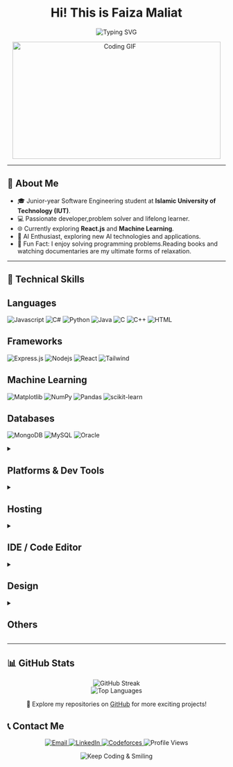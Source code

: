 <h1 align="center" class="animated-heading"><strong>Hi! This is Faiza Maliat</strong></h1>

<p align="center">
  <img src="https://readme-typing-svg.demolab.com?font=Fira+Code&size=26&pause=1000&color=9370DB&center=true&vCenter=true&width=700&lines=Passionate+Developer+%26+Lifelong+Learner;Focused+on+Full-Stack+Development;Exploring+Machine+Learning+Possibilities;Solving+Real-World+Problems+Through+Code" alt="Typing SVG" />
</p>


<p align="center">
  <img src="https://media.giphy.com/media/LMcB8XospGZO8UQq87/giphy.gif" width="480" height="270" alt="Coding GIF" />
</p>

---


## 🌟 **About Me**

- 🎓 Junior-year Software Engineering student at **Islamic University of Technology (IUT)**.
- 💻 Passionate developer,problem solver and lifelong learner.
- 🌐 Currently exploring **React.js** and **Machine Learning**.
- 🤖 AI Enthusiast, exploring new AI technologies and applications.
- 🧩 Fun Fact: I enjoy solving programming problems.Reading books and watching documentaries are my ultimate forms of relaxation.
---

## 🚀 **Technical Skills**

<!-- Technical Section-->


## Languages

![Javascript](https://img.shields.io/badge/JavaScript-F7DF1E?style=for-the-badge&logo=javascript&logoColor=black)
![C#](https://img.shields.io/badge/C%23-239120?style=for-the-badge&logo=c-sharp&logoColor=white)
![Python](https://img.shields.io/badge/Python-3776AB?style=for-the-badge&logo=python&logoColor=white)
![Java](https://img.shields.io/badge/Java-D88736?style=for-the-badge&logo=openjdk&logoColor=black)
![C](https://img.shields.io/badge/C-00599C?style=for-the-badge&logo=c&logoColor=white)
![C++](https://img.shields.io/badge/C%2B%2B-00599C?style=for-the-badge&logo=c%2B%2B&logoColor=white)
![HTML](https://img.shields.io/badge/HTML5-E34F26?style=for-the-badge&logo=html5&logoColor=white)

## Frameworks

![Express.js](https://img.shields.io/badge/Express.js-122658?style=for-the-badge&logo=express&logoColor=white)
![Nodejs](https://img.shields.io/badge/Nodejs-3C873A?style=for-the-badge&labelColor=black&logo=node.js&logoColor=3C873A)
![React](https://img.shields.io/badge/-React-61DBFB?style=for-the-badge&labelColor=black&logo=react&logoColor=61DBFB)
![Tailwind](https://img.shields.io/badge/Tailwind_CSS-092749?style=for-the-badge&logo=tailwindcss&logoColor=06B6D4&labelColor=000000)

## Machine Learning


![Matplotlib](https://img.shields.io/badge/Matplotlib-%23ffffff.svg?style=for-the-badge&logo=Matplotlib&logoColor=black)
![NumPy](https://img.shields.io/badge/numpy-%23013243.svg?style=for-the-badge&logo=numpy&logoColor=white)
![Pandas](https://img.shields.io/badge/pandas-%23150458.svg?style=for-the-badge&logo=pandas&logoColor=white)
![scikit-learn](https://img.shields.io/badge/scikit--learn-%23F7931E.svg?style=for-the-badge&logo=scikit-learn&logoColor=white)

## Databases

![MongoDB](https://img.shields.io/badge/MongoDB-4EA94B?style=for-the-badge&logo=mongodb&logoColor=white)
![MySQL](https://img.shields.io/badge/MySQL-E1B943?style=for-the-badge&logo=mysql&logoColor=black)
![Oracle](https://img.shields.io/badge/Oracle-F80000?style=for-the-badge&logo=oracle&logoColor=black)

<details>
<summary><h2>Platforms & Dev Tools</h2></summary>

![Windows](https://img.shields.io/badge/Windows-0078D6?style=for-the-badge&logo=windows&logoColor=white)
![Git](https://img.shields.io/badge/Git-F05032?style=for-the-badge&logo=git&logoColor=white)
![Ubuntu](https://img.shields.io/badge/Ubuntu-E95420?style=for-the-badge&logo=ubuntu&logoColor=white)
![Postman](https://img.shields.io/badge/Postman-FF6C37?style=for-the-badge&logo=postman&logoColor=white)
![Vite](https://img.shields.io/badge/vite-%23646CFF.svg?style=for-the-badge&logo=vite&logoColor=white)

</details>

<details>
<summary><h2>Hosting</h2></summary>

![Vercel](https://img.shields.io/badge/vercel-%23000000.svg?style=for-the-badge&logo=vercel&logoColor=white)

</details>

<details>
<summary><h2>IDE / Code Editor</h2></summary>

![VSCode](https://img.shields.io/badge/VSCode-0078d7?style=for-the-badge&logo=visual%20studio&logoColor=white)
![Visual Studio](https://img.shields.io/badge/Visual_Studio-5C2D91?style=for-the-badge&logo=visual%20studio&logoColor=white)
![IntellijIdea](https://img.shields.io/badge/IntelliJ_IDEA-46460C.svg?style=for-the-badge&logo=intellij-idea&logoColor=white)
![Colab](https://img.shields.io/badge/Colab-F9AB00?style=for-the-badge&logo=googlecolab&color=525252)
![Jupyter](https://img.shields.io/badge/Jupyter-F37626.svg?&style=for-the-badge&logo=Jupyter&logoColor=white)

</details>

<details>
<summary><h2>Design</h2></summary>

![Adobe Illustrator](https://img.shields.io/badge/adobe%20illustrator-%23FF9A00.svg?style=for-the-badge&logo=adobe%20illustrator&logoColor=white)
![Canva](https://img.shields.io/badge/Canva-%2300C4CC.svg?style=for-the-badge&logo=Canva&logoColor=white)
![Figma](https://img.shields.io/badge/Figma-F24E1E?style=for-the-badge&logo=figma&logoColor=white)

</details>

<details>
<summary><h2>Others</h2></summary>

![Trello](https://img.shields.io/badge/Trello-0052CC?style=for-the-badge&logo=trello&logoColor=white)
![Overleaf](https://img.shields.io/badge/Overleaf-47A141?style=for-the-badge&logo=Overleaf&logoColor=white)
![Jira](https://img.shields.io/badge/Jira-0052CC?style=for-the-badge&logo=Jira&logoColor=white)
![Notion](https://img.shields.io/badge/Notion-000000?style=for-the-badge&logo=notion&logoColor=white)
![Google Sheets](https://img.shields.io/badge/Google%20Sheets-34A853?style=for-the-badge&logo=google%20sheets&logoColor=white)
![PowerPoint](https://img.shields.io/badge/PowerPoint-B7472A?style=for-the-badge&logo=microsoft%20powerpoint&logoColor=white)
![LaTeX](https://img.shields.io/badge/LaTeX-008080?style=for-the-badge&logo=latex&logoColor=white)

</details>


---

## 📊 **GitHub Stats**

<p align="center">
  <img src="https://github-readme-streak-stats.herokuapp.com/?user=FaizaM07&theme=radical" alt="GitHub Streak" />
  <br>
 
  <img src="https://github-readme-stats.vercel.app/api/top-langs/?username=FaizaM07&layout=compact&theme=radical" alt="Top Languages" />
</p>


<p align="center"> 🔗 Explore my repositories on <a href="https://github.com/FaizaM07">GitHub</a> for more exciting projects! </p>


<!-- 
  Copyright (c) 2024 by Faiza Maliat
  This GitHub profile README is created and maintained by Faiza Maliat.
-->

## 📞 **Contact Me**


  <div align="center">
  <a href="mailto:faizamaliat@iut-dhaka.edu">
    <img 
      src="https://img.shields.io/badge/Email-D14836?style=for-the-badge&logo=gmail&logoColor=white" 
      alt="Email" 
    />
  </a>
  <a href="https://linkedin.com/in/faizamaliat">
    <img 
      src="https://img.shields.io/badge/LinkedIn-0077B5?style=for-the-badge&logo=linkedin&logoColor=white" 
      alt="LinkedIn" 
    />
  </a>
  <a href="https://codeforces.com/profile/Invisible_Cloak">
    <img 
      src="https://img.shields.io/badge/Codeforces-1F8ACB?style=for-the-badge&logo=codeforces&logoColor=white" 
      alt="Codeforces" 
    />
  </a>
  <img 
    src="https://komarev.com/ghpvc/?username=FaizaM07&style=for-the-badge&color=FF69B4" 
    alt="Profile Views" 
  />
</div>



<p align="center"> <img src="https://readme-typing-svg.demolab.com?font=Fira+Code&size=24&pause=1000&color=9370DB&center=true&vCenter=true&width=600&lines=Keep+Coding+%26+Keep+Smiling!+😊;Happy+Learning+%26+Happy+Developing!+💻;" alt="Keep Coding & Smiling" />  </p>



<!-- 
 yeeeee!!!! I am donee!!!!!!!!!!!! Well Doneee hmmm hmmmmmm........
-->
